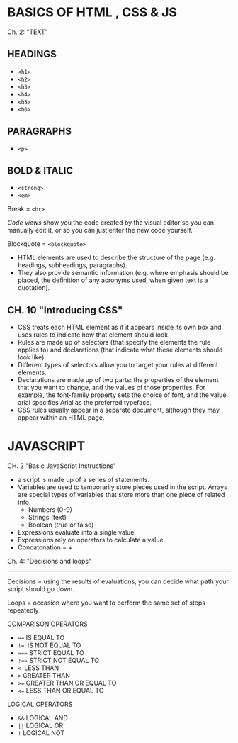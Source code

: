 # BASICS OF HTML , CSS & JS
Ch. 2: "TEXT"
## HEADINGS
- `<h1>`
- `<h2>`
- `<h3>`
- `<h4>`
- `<h5>`
- `<h6>`
## PARAGRAPHS
- `<p>`
## BOLD & ITALIC
- `<strong>`
- `<em>`

Break = `<br>`

*Code views* show you the code created by the visual editor so you can manually edit it, or so you can just enter the new code yourself.

Blockquote = `<blockquote>`

- HTML elements are used to describe the structure of
the page (e.g. headings, subheadings, paragraphs).
- They also provide semantic information (e.g. where
emphasis should be placed, the definition of any
acronyms used, when given text is a quotation).

## CH. 10 "Introducing CSS"
- CSS treats each HTML element as if it appears inside
its own box and uses rules to indicate how that
element should look.
- Rules are made up of selectors (that specify the
elements the rule applies to) and declarations (that
indicate what these elements should look like).
- Different types of selectors allow you to target your
rules at different elements.
- Declarations are made up of two parts: the properties
of the element that you want to change, and the values
of those properties. For example, the font-family
property sets the choice of font, and the value arial
specifies Arial as the preferred typeface.
- CSS rules usually appear in a separate document,
although they may appear within an HTML page.

# JAVASCRIPT
CH. 2 "Basic JavaScript Instructions"
- a script is made up of a series of statements.
- Variables are used to temporarily store pieces used in the script.
Arrays are special types of variables that store more than one piece of related info.
  - Numbers (0-9)
  - Strings (text)
  - Boolean (true or false)
- Expressions evaluate into a single value
- Expressions rely on operators to calculate a value
- Concatonation = +

Ch. 4: "Decisions and loops"
___
Decisions = using the results of evaluations, you can decide what path your script should go down.

Loops = occasion where you want to perform the same set of steps repeatedly

COMPARISON OPERATORS
- `==` IS EQUAL TO
- `!= `IS NOT EQUAL TO
- `===` STRICT EQUAL TO
- `!==` STRICT NOT EQUAL TO
- `< `LESS THAN
- `>` GREATER THAN
- `>=` GREATER THAN OR EQUAL TO
- `<=` LESS THAN OR EQUAL TO

LOGICAL OPERATORS
- `&&` LOGICAL AND
- `||` LOGICAL OR
- `!` LOGICAL NOT